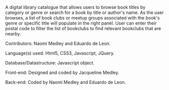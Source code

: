 A digital library catalogue that allows users to browse book titles by category or genre or search for a book by title or author's name. As the user browses, a list of book clubs or meetup groups associated with the book's genre or specific title will populate in the right panel. User can enter their postal code to filter the list of bookclubs to find relevant bookclubs that are nearby.

Contributors: Naomi Medley and Eduardo de Leon.

Language(s) used: Html5, CSS3, Javascript, JQuery.

Database/Datastructure: Javascript object.

Front-end: Designed and coded by Jacqueline Medley.

Back-end: Coded by Naomi Medley and Eduardo de Leon.

